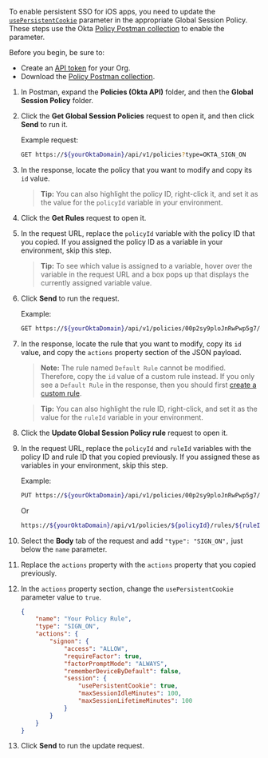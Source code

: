 To enable persistent SSO for iOS apps, you need to update the [`usePersistentCookie`](/docs/references/api/policy/#signon-action-object) parameter in the appropriate Global Session Policy. These steps use the Okta [Policy Postman collection](/docs/references/postman-collections/) to enable the parameter.

Before you begin, be sure to:

- Create an [API token](/docs/guides/create-an-api-token/) for your Org.
- Download the [Policy Postman collection](/docs/references/postman-collections/).

1. In Postman, expand the **Policies (Okta API)** folder, and then the **Global Session Policy** folder.
2. Click the **Get Global Session Policies** request to open it, and then click **Send** to run it.

    Example request:

    ```bash
    GET https://${yourOktaDomain}/api/v1/policies?type=OKTA_SIGN_ON
    ```

3. In the response, locate the policy that you want to modify and copy its `id` value.
    > **Tip:** You can also highlight the policy ID, right-click it, and set it as the value for the `policyId` variable in your environment.
4. Click the **Get Rules** request to open it.
5. In the request URL, replace the `policyId` variable with the policy ID that you copied. If you assigned the policy ID as a variable in your environment, skip this step.
    > **Tip:** To see which value is assigned to a variable, hover over the variable in the request URL and a box pops up that displays the currently assigned variable value.
6. Click **Send** to run the request.

    Example:

    ```bash
    GET https://${yourOktaDomain}/api/v1/policies/00p2sy9ploJnRwPwp5g7/rules
    ```

7. In the response, locate the rule that you want to modify, copy its `id` value, and copy the `actions` property section of the JSON payload.
    > **Note:** The rule named `Default Rule` cannot be modified. Therefore, copy the `id` value of a custom rule instead. If you only see a `Default Rule` in the response, then you should first [create a custom rule](/docs/guides/customize-authz-server/create-rules-for-policy/).

    > **Tip:** You can also highlight the rule ID, right-click, and set it as the value for the `ruleId` variable in your environment.
8. Click the **Update Global Session Policy rule** request to open it.
9. In the request URL, replace the `policyId` and `ruleId` variables with the policy ID and rule ID that you copied previously. If you assigned these as variables in your environment, skip this step.

    Example:

    ```bash
    PUT https://${yourOktaDomain}/api/v1/policies/00p2sy9ploJnRwPwp5g7/rules/0pr2syd4moJ2gFXnD5g7

    ```

    Or

    ```bash
    https://${yourOktaDomain}/api/v1/policies/${policyId}/rules/${ruleId}
    ```

10. Select the **Body** tab of the request and add `"type": "SIGN_ON",` just below the `name` parameter.
11. Replace the `actions` property with the `actions` property that you copied previously.
12. In the `actions` property section, change the `usePersistentCookie` parameter value to `true`.

    ```json
    {
        "name": "Your Policy Rule",
        "type": "SIGN_ON",
        "actions": {
            "signon": {
                "access": "ALLOW",
                "requireFactor": true,
                "factorPromptMode": "ALWAYS",
                "rememberDeviceByDefault": false,
                "session": {
                    "usePersistentCookie": true,
                    "maxSessionIdleMinutes": 100,
                    "maxSessionLifetimeMinutes": 100
                }
            }
        }
    }
    ```

13. Click **Send** to run the update request.
